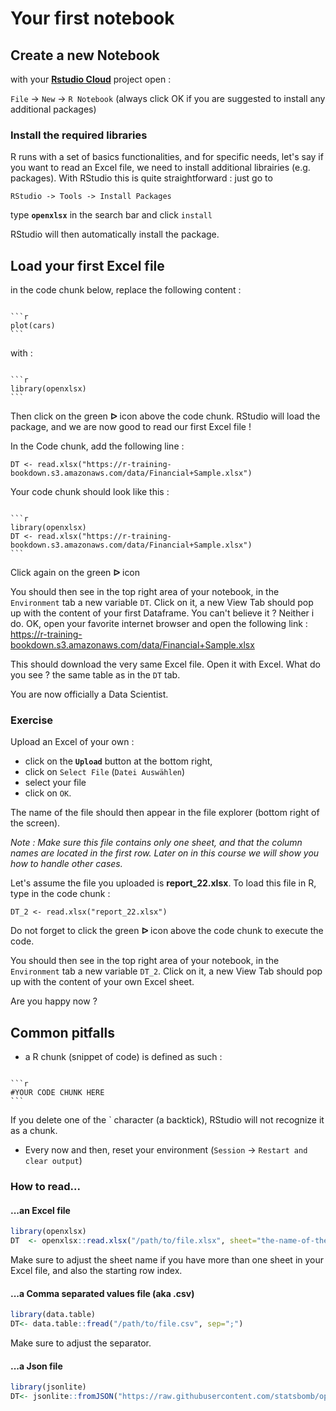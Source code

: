 # Your first notebook 


## Create a new Notebook
with your [**Rstudio Cloud**](https://rstudio.cloud) project open :

`File` -> `New` -> `R Notebook` 
(always click OK if you are suggested to install any additional packages)

### Install the required libraries
R runs with a set of basics functionalities, and for specific needs, let's say if you want to read an Excel file, we need to install additional librairies (e.g. packages).
With RStudio this is quite straightforward : just go to 

`RStudio -> Tools -> Install Packages` 

type **`openxlsx`** in the search bar and click `install`

RStudio will then automatically install the package.

## Load your first Excel file

in the code chunk below, replace the following content :

````

```r
plot(cars)
```
````
with :

````

```r
library(openxlsx)
```
````

Then click on the green **ᐅ** icon above the code chunk.
RStudio will load the package, and we are now good to read our first Excel file !


In the Code chunk, add the following line :

`DT <- read.xlsx("https://r-training-bookdown.s3.amazonaws.com/data/Financial+Sample.xlsx")`


Your code chunk should look like this :


````

```r
library(openxlsx)
DT <- read.xlsx("https://r-training-bookdown.s3.amazonaws.com/data/Financial+Sample.xlsx")
```
````

Click again on the green **ᐅ** icon

You should then see in the top right area of your notebook, in the `Environment` tab a new variable `DT`. Click on it, a new View Tab should pop up with the content of your first Dataframe. 
You can't believe it ? Neither i do. OK, open your favorite internet browser and open the following link : https://r-training-bookdown.s3.amazonaws.com/data/Financial+Sample.xlsx

This should download the very same Excel file. Open it with Excel. What do you see ? the same table as in the `DT` tab.

You are now officially a Data Scientist.    


### Exercise

Upload an Excel of your own :

- click on the **`Upload`** button at the bottom right,
- click on `Select File` (`Datei Auswählen`)
- select your file 
- click on `OK`.

The name of the file should then appear in the file explorer (bottom right of the screen). 

*Note : Make sure this file contains only one sheet, and that the column names are located in the first row. Later on in this course we will show you how to handle other cases.*



Let's assume the file you uploaded is **report_22.xlsx**. To load this file in R,  type in the code chunk :

`DT_2 <- read.xlsx("report_22.xlsx")`

Do not forget to click the green **ᐅ** icon above the code chunk to execute the code.

You should then see in the top right area of your notebook, in the `Environment` tab a new variable `DT_2`. Click on it, a new View Tab should pop up with the content of your own Excel sheet.

Are you happy now ?


## Common pitfalls
- a R chunk (snippet of code) is defined as such :

````

```r
#YOUR CODE CHUNK HERE
```
````

If you delete one of the ` character (a backtick), RStudio will not recognize it as a chunk.

- Every now and then, reset your environment (`Session` -> `Restart and clear output`)



### How to read...



#### ...an Excel file


```r
library(openxlsx)
DT  <- openxlsx::read.xlsx("/path/to/file.xlsx", sheet="the-name-of-the-sheet",startRow=1)
```

Make sure to adjust the sheet name if you have more than one sheet in your Excel file, and also the starting row index.

#### ...a Comma separated values file (aka .csv)


```r
library(data.table)
DT<- data.table::fread("/path/to/file.csv", sep=";")
```

Make sure to adjust the separator.

#### ...a Json file


```r
library(jsonlite)
DT<- jsonlite::fromJSON("https://raw.githubusercontent.com/statsbomb/open-data/master/data/competitions.json",flatten = T)
```



  
